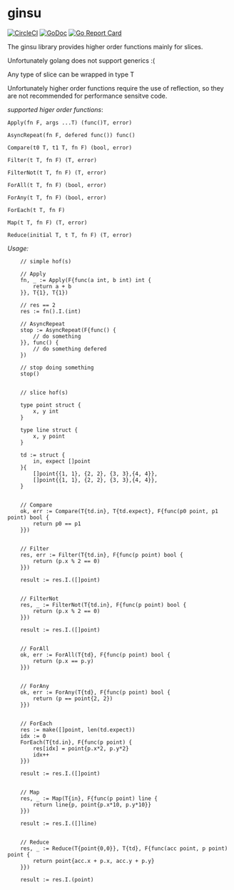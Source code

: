 # ginsu

[![CircleCI](https://circleci.com/gh/streamz/ginsu.svg?style=svg)](https://circleci.com/gh/streamz/ginsu)
[![GoDoc](https://godoc.org/github.com/streamz/ginsu?status.svg)](https://godoc.org/github.com/streamz/ginsu)
[![Go Report Card](https://goreportcard.com/badge/github.com/streamz/ginsu)](https://goreportcard.com/report/github.com/streamz/ginsu)

The ginsu library provides higher order functions mainly for slices.

Unfortunately golang does not support generics :(

Any type of slice can be wrapped in type T

Unfortunately higher order functions require the use of reflection, so they are not recommended for performance sensitve code.

*supported higer order functions*:

```golang
Apply(fn F, args ...T) (func()T, error)

AsyncRepeat(fn F, defered func()) func()

Compare(t0 T, t1 T, fn F) (bool, error)

Filter(t T, fn F) (T, error)

FilterNot(t T, fn F) (T, error)

ForAll(t T, fn F) (bool, error)

ForAny(t T, fn F) (bool, error)

ForEach(t T, fn F)

Map(t T, fn F) (T, error)

Reduce(initial T, t T, fn F) (T, error)
```

*Usage:*

```golang
    // simple hof(s)

    // Apply
    fn, _ := Apply(F{func(a int, b int) int {
		return a + b
    }}, T{1}, T{1})
    
    // res == 2
    res := fn().I.(int)

    // AsyncRepeat
    stop := AsyncRepeat(F{func() {
		// do something
    }}, func() {
        // do something defered
    })
    
    // stop doing something
    stop()


    // slice hof(s)

    type point struct {
        x, y int
    }
    
    type line struct {
        x, y point
    }
    
    td := struct {
        in, expect []point
    }{
        []point{{1, 1}, {2, 2}, {3, 3},{4, 4}},
        []point{{1, 1}, {2, 2}, {3, 3},{4, 4}},
    }
    

    // Compare
    ok, err := Compare(T{td.in}, T{td.expect}, F{func(p0 point, p1 point) bool {
        return p0 == p1
    }})


    // Filter
    res, err := Filter(T{td.in}, F{func(p point) bool {
        return (p.x % 2 == 0)
    }})

    result := res.I.([]point)


    // FilterNot
    res, _ := FilterNot(T{td.in}, F{func(p point) bool {
        return (p.x % 2 == 0)
    }})
    
    result := res.I.([]point)
    

    // ForAll
    ok, err := ForAll(T{td}, F{func(p point) bool {
        return (p.x == p.y)
    }})
  
  
    // ForAny
    ok, err := ForAny(T{td}, F{func(p point) bool {
        return (p == point{2, 2})
    }})
  

    // ForEach
    res := make([]point, len(td.expect))
    idx := 0
    ForEach(T{td.in}, F{func(p point) {
        res[idx] = point{p.x*2, p.y*2}
        idx++
    }})
  
    result := res.I.([]point)


    // Map
    res, _ := Map(T{in}, F{func(p point) line {
        return line{p, point{p.x*10, p.y*10}}
    }})
    
    result := res.I.([]line)


    // Reduce
    res, _ := Reduce(T{point{0,0}}, T{td}, F{func(acc point, p point) point {
        return point{acc.x + p.x, acc.y + p.y}
    }})
    
    result := res.I.(point)
```  
